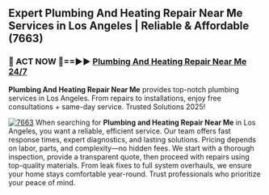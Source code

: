 ## Expert Plumbing And Heating Repair Near Me Services in Los Angeles | Reliable & Affordable (7663)  

<h3>🚿 ACT NOW 🌟==►► <a href="https://tinyurl.com/2ne6vx2x" rel="nofollow">Plumbing And Heating Repair Near Me 24/7</a></h3>

**Plumbing And Heating Repair Near Me** provides top-notch plumbing services in Los Angeles. From repairs to installations, enjoy free consultations + same-day service. Trusted Solutions 2025!

[![7663](https://i.imgur.com/4PFF4AK.jpeg)](https://tinyurl.com/2ne6vx2x)
When searching for **Plumbing and Heating Repair Near Me** in Los Angeles, you want a reliable, efficient service. Our team offers fast response times, expert diagnostics, and lasting solutions. Pricing depends on labor, parts, and complexity—no hidden fees. We start with a thorough inspection, provide a transparent quote, then proceed with repairs using top-quality materials. From leak fixes to full system overhauls, we ensure your home stays comfortable year-round. Trust professionals who prioritize your peace of mind.